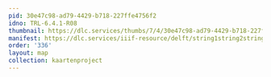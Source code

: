 ```yaml
---
pid: 30e47c98-ad79-4429-b718-227ffe4756f2
idno: TRL-6.4.1-R08
thumbnail: https://dlc.services/thumbs/7/4/30e47c98-ad79-4429-b718-227ffe4756f2/full/400,339/0/default.jpg
manifest: https://dlc.services/iiif-resource/delft/string1string2string3/kaartenproject-2007/TRL-6.4.1-R08
order: '336'
layout: map
collection: kaartenproject
---
```

